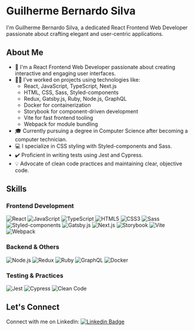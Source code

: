 # Guilherme Bernardo Silva

I'm Guilherme Bernardo Silva, a dedicated React Frontend Web Developer passionate about crafting elegant and user-centric applications.

## About Me

- 🚀 I'm a React Frontend Web Developer passionate about creating interactive and engaging user interfaces.
- 👨‍💻 I've worked on projects using technologies like:
  - React, JavaScript, TypeScript, Next.js
  - HTML, CSS, Sass, Styled-components
  - Redux, Gatsby.js, Ruby, Node.js, GraphQL
  - Docker for containerization
  - Storybook for component-driven development
  - Vite for fast frontend tooling
  - Webpack for module bundling
- 🎓 Currently pursuing a degree in Computer Science after becoming a computer technician.
- 💻 I specialize in CSS styling with Styled-components and Sass.
- ✔️ Proficient in writing tests using Jest and Cypress.
- 💡 Advocate of clean code practices and maintaining clear, objective code.

## Skills

### Frontend Development

![React](https://img.shields.io/badge/-React-61DAFB?style=for-the-badge&logo=react&logoColor=white)
![JavaScript](https://img.shields.io/badge/-JavaScript-F7DF1E?style=for-the-badge&logo=javascript&logoColor=white)
![TypeScript](https://img.shields.io/badge/-TypeScript-3178C6?style=for-the-badge&logo=typescript&logoColor=white)
![HTML5](https://img.shields.io/badge/-HTML5-E34F26?style=for-the-badge&logo=html5&logoColor=white)
![CSS3](https://img.shields.io/badge/-CSS3-1572B6?style=for-the-badge&logo=css3&logoColor=white)
![Sass](https://img.shields.io/badge/-Sass-CC6699?style=for-the-badge&logo=sass&logoColor=white)
![Styled-components](https://img.shields.io/badge/-Styled_components-DB7093?style=for-the-badge&logo=styled-components&logoColor=white)
![Gatsby.js](https://img.shields.io/badge/-Gatsby.js-663399?style=for-the-badge&logo=gatsby&logoColor=white)
![Next.js](https://img.shields.io/badge/-Next.js-000000?style=for-the-badge&logo=next.js&logoColor=white)
![Storybook](https://img.shields.io/badge/-Storybook-FF4785?style=for-the-badge&logo=storybook&logoColor=white)
![Vite](https://img.shields.io/badge/-Vite-646CFF?style=for-the-badge&logo=vite&logoColor=white)
![Webpack](https://img.shields.io/badge/-Webpack-8DD6F9?style=for-the-badge&logo=webpack&logoColor=black)

### Backend & Others

![Node.js](https://img.shields.io/badge/-Node.js-339933?style=for-the-badge&logo=node.js&logoColor=white)
![Redux](https://img.shields.io/badge/-Redux-764ABC?style=for-the-badge&logo=redux&logoColor=white)
![Ruby](https://img.shields.io/badge/-Ruby-CC342D?style=for-the-badge&logo=ruby&logoColor=white)
![GraphQL](https://img.shields.io/badge/-GraphQL-E10098?style=for-the-badge&logo=graphql&logoColor=white)
![Docker](https://img.shields.io/badge/-Docker-2496ED?style=for-the-badge&logo=docker&logoColor=white)

### Testing & Practices

![Jest](https://img.shields.io/badge/-Jest-C21325?style=for-the-badge&logo=jest&logoColor=white)
![Cypress](https://img.shields.io/badge/-Cypress-17202C?style=for-the-badge&logo=cypress&logoColor=white)
![Clean Code](https://img.shields.io/badge/-Clean_Code-008000?style=for-the-badge)

## Let's Connect

Connect with me on LinkedIn:
[![Linkedin Badge](https://img.shields.io/badge/-Guilherme_Bernardo-0077B5?style=for-the-badge&logo=Linkedin&logoColor=white&link=https://www.linkedin.com/in/guilherme-bernardo-silva-789217194/)](https://www.linkedin.com/in/guilherme-bernardo-silva-789217194/)
